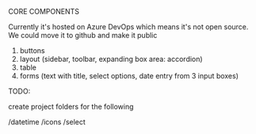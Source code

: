 CORE COMPONENTS

Currently it's hosted on Azure DevOps which means it's not open source. We could move it to github and make it public

1. buttons
2. layout (sidebar, toolbar, expanding box area: accordion)
3. table
4. forms (text with title, select options, date entry from 3 input boxes)

TODO:

create project folders for the following

/datetime
/icons
/select
